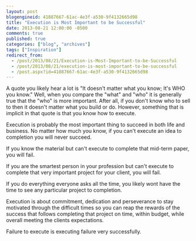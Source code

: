 ```yaml
---
layout: post
blogengineid: 41887667-61ac-4e3f-a530-9f4132665d98
title: "Execution is Most Important to be Successful"
date: 2013-08-21 12:00:00 -0500
comments: true
published: true
categories: ["blog", "archives"]
tags: ["Inspiration"]
redirect_from: 
  - /post/2013/08/21/Execution-is-Most-Important-to-be-Successful
  - /post/2013/08/21/execution-is-most-important-to-be-successful
  - /post.aspx?id=41887667-61ac-4e3f-a530-9f4132665d98
---
```

<!-- more -->

A quote you likely hear a lot is "It doesn't matter what you know; It's WHO you know." Well, when you compare the "what" and "who" it is generally true that the "who" is more important. After all, if you don't know who to sell to then it doesn't matter what you build or do. However, something that is implicit in that quote is that you know how to execute.

Execution is probably the most important thing to succeed in both life and business. No matter how much you know, if you can't execute an idea to completion you will never succeed.

If you know the material but can't execute to complete that mid-term paper, you will fail.

If you are the smartest person in your profession but can't execute to complete that very important project for your client, you will fail.

If you do everything everyone asks all the time, you likely wont have the time to see any particular project to completion.

Execution is about commitment, dedication and perseverance to stay motivated through the difficult times so you can reap the rewards of the success that follows completing that project on time, within budget, while overall meeting the clients expectations.

Failure to execute is executing failure very successfully.
